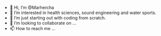 - 👋 Hi, I’m @Marhercha
- 👀 I’m interested in health sciences, sound engineering and water sports.
- 🌱 I’m just starting out with coding from scratch.
- 💞️ I’m looking to collaborate on ...
- 📫 How to reach me ...

<!---
Marhercha/Marhercha is a ✨ special ✨ repository because its `README.md` (this file) appears on your GitHub profile.
You can click the Preview link to take a look at your changes.
--->
